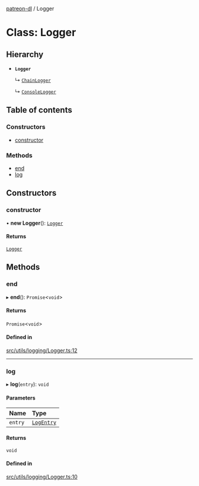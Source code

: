 [patreon-dl](../README.md) / Logger

# Class: Logger

## Hierarchy

- **`Logger`**

  ↳ [`ChainLogger`](ChainLogger.md)

  ↳ [`ConsoleLogger`](ConsoleLogger.md)

## Table of contents

### Constructors

- [constructor](Logger.md#constructor)

### Methods

- [end](Logger.md#end)
- [log](Logger.md#log)

## Constructors

### constructor

• **new Logger**(): [`Logger`](Logger.md)

#### Returns

[`Logger`](Logger.md)

## Methods

### end

▸ **end**(): `Promise`\<`void`\>

#### Returns

`Promise`\<`void`\>

#### Defined in

[src/utils/logging/Logger.ts:12](https://github.com/patrickkfkan/patreon-dl/blob/d381b32/src/utils/logging/Logger.ts#L12)

___

### log

▸ **log**(`entry`): `void`

#### Parameters

| Name | Type |
| :------ | :------ |
| `entry` | [`LogEntry`](../interfaces/LogEntry.md) |

#### Returns

`void`

#### Defined in

[src/utils/logging/Logger.ts:10](https://github.com/patrickkfkan/patreon-dl/blob/d381b32/src/utils/logging/Logger.ts#L10)
